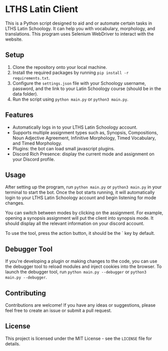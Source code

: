 # LTHS Latin Client

This is a Python script designed to aid and or automate certain tasks in LTHS Latin Schoology. It can help you with vocabulary, morphology, and translations. This program uses Selenium WebDriver to interact with the website.

## Setup

1. Clone the repository onto your local machine.
2. Install the required packages by running `pip install -r requirements.txt`.
3. Configure the `settings.json` file with your Schoology username, password, and the link to your Latin Schoology course (should be in the data folder).
4. Run the script using `python main.py` or `python3 main.py`.

## Features

- Automatically logs in to your LTHS Latin Schoology account.
- Supports multiple assignment types such as, Synopsis, Compositions, Noun Adjective Agreement, Infinitive Morphology, Timed Vocabulary, and Timed Morphology.
- Plugins: the bot can load small javascript plugins.
- Discord Rich Presence: display the current mode and assignment on your Discord profile.

## Usage

After setting up the program, run `python main.py` or `python3 main.py` in your terminal to start the bot. Once the bot starts running, it will automatically login to your LTHS Latin Schoology account and begin listening for mode changes. 

You can switch between modes by clicking on the assignment. For example, opening a synopsis assignment will put the client into synopsis mode. It should display all the relevant information on your discord account.

To use the tool, press the action button, it should be the ` key by default.

## Debugger Tool

If you're developing a plugin or making changes to the code, you can use the debugger tool to reload modules and inject cookies into the browser. To launch the debugger tool, run `python main.py --debugger` or `python3 main.py --debugger`. 

## Contributing

Contributions are welcome! If you have any ideas or suggestions, please feel free to create an issue or submit a pull request. 

## License

This project is licensed under the MIT License - see the `LICENSE` file for details.
